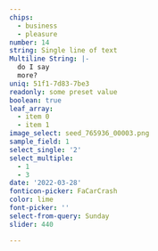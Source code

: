```yaml
---
chips:
  - business
  - pleasure
number: 14
string: Single line of text
Multiline String: |-
  do I say
  more?
uniq: 51f1-7d83-7be3
readonly: some preset value
boolean: true
leaf_array:
  - item 0
  - item 1
image_select: seed_765936_00003.png
sample_field: 1
select_single: '2'
select_multiple:
  - 1
  - 3
date: '2022-03-28'
fonticon-picker: FaCarCrash
color: lime
font-picker: ''
select-from-query: Sunday
slider: 440

---
```




















































































